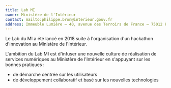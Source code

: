 ```yaml
---
title: Lab MI
owner: Ministère de l'Intérieur
contact: mailto:philippe.bron@interieur.gouv.fr
address: Immeuble Lumière – 40, avenue des Terroirs de France – 75012 Paris
---
```


Le Lab du MI a été lancé en 2018 suite à l'organisation d'un hackathon d'innovation au Ministère de l'Intérieur. 

L'ambition du Lab MI est d'infuser une nouvelle culture de réalisation de services numériques au Ministère de l'Intérieur en s'appuyant sur les bonnes pratiques : 
- de démarche centrée sur les utilisateurs
- de développement collaboratif et basé sur les nouvelles technologies
